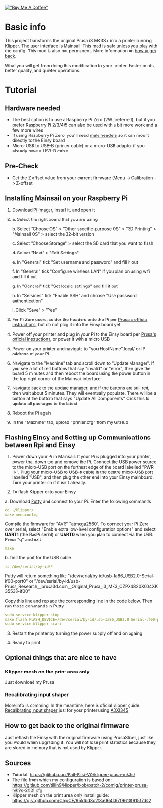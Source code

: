 [!["Buy Me A Coffee"](https://www.buymeacoffee.com/assets/img/custom_images/orange_img.png)](https://www.buymeacoffee.com/cqeta1564)
# Basic info
This project transforms the original Prusa i3 MK3S+ into a printer running Klipper. The user interface is Mainsail. This mod is safe unless you play with the config. This mod is also not permanent. More information on [how to get back](https://github.com/cqeta1564/klipperrized-prusa/edit/new-readme/README.md#how-to-get-back-to-original-firmware).

What you will get from doing this modification to your printer. Faster prints, better quality, and quieter operations.

# Tutorial

## Hardware needed
- The best option is to use a Raspberry Pi Zero (2W preferred), but if you prefer Raspberry Pi 2/3/4/5 can also be used with a bit more work and a few more wires
- If using Raspberry Pi Zero, you'll need [male headers](https://amzn.to/3XND883) so it can mount directly to the Einsy board
- Micro-USB to USB-B (printer cable) or a micro-USB adapter if you already have a USB-B cable

## Pre-Check
- Get the Z offset value from your current firmware (Menu -> Calibration -> Z-offset)

## Installing Mainsail on your Raspberry Pi
1. Download [Pi Imager](https://downloads.raspberrypi.org/imager/imager_latest.exe), install it, and open it

2. 
	a. Select the right board that you are using

	b. Select "Choose OS" > "Other specific-purpose OS" > "3D Printing" > "Mainsail OS" > select the 32-bit version

 	c. Select "Choose Storage" > select the SD card that you want to flash

	d. Select "Next" > "Edit Settings"

	e. In "General" tick "Set username and password" and fill it out

	f. In "General" tick "Configure wireless LAN" if you plan on using wifi and fill it out

	g. In "General" tick "Set locale settings" and fill it out

	h. In "Services" tick "Enable SSH" and choose "Use password authentication"

	i. Click "Save" > "Yes"

3. For Pi Zero users, solder the headers onto the Pi per [Prusa's official instructions](https://help.prusa3d.com/en/article/raspberry-pi-zero-w-preparation-and-installation_2180), but do not plug it into the Einsy board yet

4. Power off your printer and plug in your Pi to the Einsy board per [Prusa's official instructions](https://help.prusa3d.com/en/article/raspberry-pi-zero-w-preparation-and-installation_2180), or power it with a micro USB

5. Power on your printer and navigate to "yourHostName".local/ or IP address of your Pi

6. Navigate to the "Machine" tab and scroll down to "Update Manager". If you see a lot of red buttons that say "invalid" or "error", then give the board 5 minutes and then reboot the board using the power button in the top right corner of the Mainsail interface

7. Navigate back to the update manager, and if the buttons are still red, then wait about 5 minutes. They will eventually populate. There will be a button at the bottom that says "Update All Components" Click this to update all packages to the latest

8. Reboot the Pi again

9. In the "Machine" tab, upload "printer.cfg" from my GitHub

## Flashing Einsy and Setting up Communications between Rpi and Einsy
1. Power down your Pi in Mainsail. If your Pi is plugged into your printer, power that down too and remove the Pi. Connect the USB power source to the micro-USB port on the furthest edge of the board labelled "PWR IN". Plug your micro-USB to USB-b cable in the centre micro-USB port labelled "USB", and then plug the other end into your Einsy mainboard. Turn your printer on if it isn't already.

2. To flash Klipper onto your Einsy

a. Download [Putty](https://www.chiark.greenend.org.uk/~sgtatham/putty/latest.html) and connect to your Pi. Enter the following commands  

   ```yml
   cd ~/klipper/
   make menuconfig   
   ```
   
Compile the firmware for "AVR" "atmega2560". To connect your Pi Zero over serial, select "Enable extra low-level configuration options" and select **UART1** (the RasPi serial) or **UART0** when you plan to connect via the USB.
   Press "q" and exit

   ```yml
   make
   ```

b. find the port for the USB cable

   ```yml
   ls /dev/serial/by-id/*
   ```

Putty will return something like "/dev/serial/by-id/usb-1a86_USB2.0-Serial-if00-port0" or "/dev/serial/by-id/usb-Prusa_Research__prusa3d.com__Original_Prusa_i3_MK3_CZPX4820X004XK35533-if00"
	
Copy this line and replace the corresponding line in the code below. Then run those commands in Putty
	
   ```yml
   sudo service klipper stop
   make flash FLASH_DEVICE=/dev/serial/by-id/usb-1a86_USB2.0-Serial-if00-port0
   sudo service klipper start
   ```

3. Restart the printer by turning the power supply off and on againg
   
4. Ready to print

## Optional things that are nice to have

### Klipper mesh on the print area only
Just download my Prusa 


### Recalibrating input shaper
More info is comming. In the meantime, here is oficial klipper guide: [Recalibrating input shaper](https://www.klipper3d.org/Resonance_Compensation.html) just for your printer using [ADXl345](https://amzn.to/3XMmTZa)


## How to get back to the original firmware
Just reflash the Einsy with the original firmware using PrusaSlicer, just like you would when upgrading it. You will not lose print statistics because they are stored in memory that is not used by Klipper.

## Sources
- Tutorial: https://github.com/Fail-Fast-V0/klipper-prusa-mk3s/
- The file from which my configuration is based on: https://github.com/tillin9/klipper/blob/patch-2/config/printer-prusa-mk3s-2021.cfg
- Klipper mesh on the print area only install guide: https://gist.github.com/ChipCE/95fdbd3c2f3a064397f9610f915f7d02 
